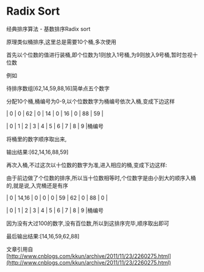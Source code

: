 # Radix Sort

经典排序算法 - 基数排序Radix sort

原理类似桶排序,这里总是需要10个桶,多次使用

首先以个位数的值进行装桶,即个位数为1则放入1号桶,为9则放入9号桶,暂时忽视十位数

例如

待排序数组\[62,14,59,88,16\]简单点五个数字

分配10个桶,桶编号为0-9,以个位数数字为桶编号依次入桶,变成下边这样

\| 0 \| 0 \| 62 \| 0 \| 14 \| 0 \| 16 \| 0 \| 88 \| 59 \|

\| 0 \| 1 \| 2 \| 3 \| 4 \| 5 \| 6 \| 7 \| 8 \| 9 \|桶编号

将桶里的数字顺序取出来,

输出结果:\[62,14,16,88,59\]

再次入桶,不过这次以十位数的数字为准,进入相应的桶,变成下边这样:

由于前边做了个位数的排序,所以当十位数相等时,个位数字是由小到大的顺序入桶的,就是说,入完桶还是有序

\| 0 \| 14,16 \| 0 \| 0 \| 0 \| 59 \| 62 \| 0 \| 88 \| 0 \|

\| 0 \| 1 \| 2 \| 3 \| 4 \| 5 \| 6 \| 7 \| 8 \| 9 \|桶编号

因为没有大过100的数字,没有百位数,所以到这排序完毕,顺序取出即可

最后输出结果:\[14,16,59,62,88\]

文章引用自 [http://www.cnblogs.com/kkun/archive/2011/11/23/2260275.html](http://www.cnblogs.com/kkun/archive/2011/11/23/2260275.html)

